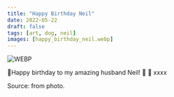 ```yaml
---
title: "Happy Birthday Neil"
date: 2022-05-22
draft: false
tags: [art, dog, neil]
images: [happy_birthday_neil.webp]
---
```


![WEBP](happy_birthday_neil.webp "Neil ad=nd Elphie")

🎂Happy birthday to my amazing husband Neil! 🎉 💝 xxxx

Source: from photo.
